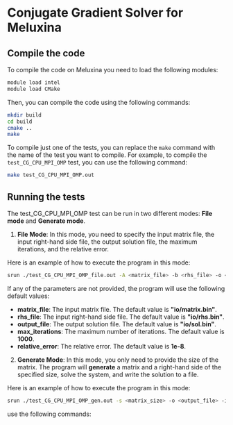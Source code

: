 # Conjugate Gradient Solver for Meluxina

## Compile the code
To compile the code on Meluxina you need to load the following modules:

```bash
module load intel
module load CMake
```

Then, you can compile the code using the following commands:

```bash
mkdir build
cd build
cmake ..
make
```

To compile just one of the tests, you can replace the `make` command with the name of the test you want to compile. For example, to compile the `test_CG_CPU_MPI_OMP` test, you can use the following command:

```bash
make test_CG_CPU_MPI_OMP.out
```

## Running the tests
The test_CG_CPU_MPI_OMP test can be run in two different modes: **File mode** and **Generate mode**.

1. **File Mode**: In this mode, you need to specify the input matrix file, the input right-hand side file, the output solution file, the maximum iterations, and the relative error.

Here is an example of how to execute the program in this mode:

```bash
srun ./test_CG_CPU_MPI_OMP_file.out -A <matrix_file> -b <rhs_file> -o <output_file> -i <max_iterations> -e <relative_error>
```

If any of the parameters are not provided, the program will use the following default values:
- **matrix_file**: The input matrix file. The default value is **"io/matrix.bin"**.
- **rhs_file**: The input right-hand side file. The default value is **"io/rhs.bin"**.
- **output_file**: The output solution file. The default value is **"io/sol.bin"**.
- **max_iterations**: The maximum number of iterations. The default value is **1000**.
- **relative_error**: The relative error. The default value is **1e-8**.


2. **Generate Mode**:  In this mode, you only need to provide the size of the matrix. The program will **generate** a matrix and a right-hand side of the specified size, solve the system, and write the solution to a file.

Here is an example of how to execute the program in this mode:

```bash
srun ./test_CG_CPU_MPI_OMP_gen.out -s <matrix_size> -o <output_file> -i <max_iterations> -e <relative_error>
```
use the following commands:


